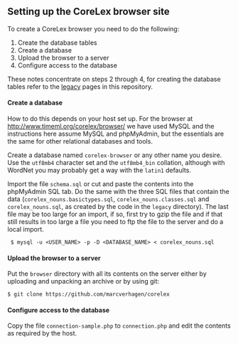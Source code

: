 ## Setting up the CoreLex browser site

To create a CoreLex browser you need to do the following:

1. Create the database tables
2. Create a database
3. Upload the browser to a server
4. Configure access to the database

These notes concentrate on steps 2 through 4, for creating the database tables refer to the [legacy](../legacy/README.md) pages in this repository.


#### Create a database

How to do this depends on your host set up. For the browser at http://www.timeml.org/corelex/browser/ we have used MySQL and the instructions here assume MySQL and phpMyAdmin, but the essentials are the same for other relational databases and tools.

Create a database named `corelex-browser` or any other name you desire. Use the `utf8mb4` character set and the `utf8mb4_bin` collation, although with WordNet you may probably get a way with the `latin1` defaults.

Import the file `schema.sql` or cut and paste the contents into the phpMyAdmin SQL tab. Do the same with the three SQL files that contain the data (`corelex_nouns.basictypes.sql`, `corelex_nouns.classes.sql` and `corelex_nouns.sql`, as created by the code in the `legacy` directory). The last file may be too large for an import, if so, first try to gzip the file and if that still results in too large a file you need to ftp the file to the server and do a local import.

```
 $ mysql -u <USER_NAME> -p -D <DATABASE_NAME> < corelex_nouns.sql
 ```

#### Upload the browser to a server

Put the `browser` directory with all its contents on the server either by uploading and unpacking an archive or by using git:

```
$ git clone https://github.com/marcverhagen/corelex
```


#### Configure access to the database

Copy the file `connection-sample.php` to `connection.php` and edit the contents as required by the host.
